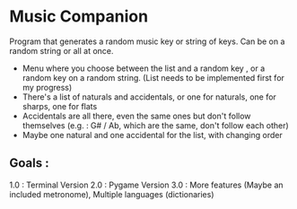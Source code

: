 # Music Companion

Program that generates a random music key or string of keys. Can be on a random string or all at once.

- Menu where you choose between the list and a random key , or a random key on a random string.
(List needs to be implemented first for my progress)
- There's a list of naturals and accidentals, or one for naturals, one for sharps, one for flats
- Accidentals are all there, even the same ones but don't follow themselves (e.g. : G# / Ab, which are
the same, don't follow each other)
- Maybe one natural and one accidental for the list, with changing order

## Goals : 
1.0 : Terminal Version
2.0 : Pygame Version
3.0 : More features (Maybe an included metronome), Multiple languages (dictionaries)